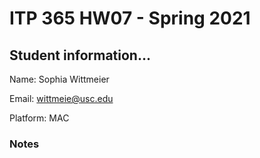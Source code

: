 # ITP 365 HW07 - Spring 2021 #

## Student information... ##
Name: Sophia Wittmeier

Email: wittmeie@usc.edu

Platform: MAC

### Notes ###
